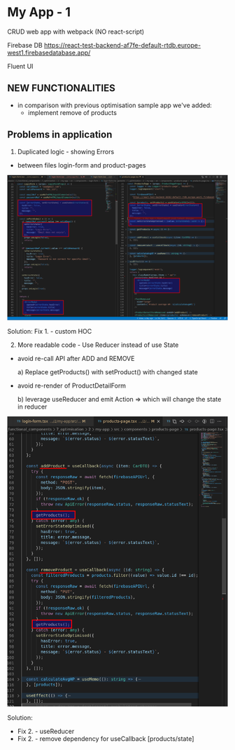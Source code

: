 # My App - 1

CRUD web app with webpack (NO react-script)

Firebase DB
https://react-test-backend-af7fe-default-rtdb.europe-west1.firebasedatabase.app/

Fluent UI

## NEW FUNCTIONALITIES

- in comparison with previous optimisation sample app we've added:
  - implement remove of products

## Problems in application

1. Duplicated logic - showing Errors

- between files login-form and product-pages

![duplicated-logic](/images/problem-8.png)

Solution: Fix 1. - custom HOC

2. More readable code - Use Reducer instead of use State

- avoid re-call API after ADD and REMOVE

  a) Replace getProducts() with setProduct() with changed state

- avoid re-render of ProductDetailForm

  b) leverage useReducer and emit Action => which will change the state in reducer

![avoid-api-recall](/images/problem-9.png)

Solution:

- Fix 2. - useReducer
- Fix 2. - remove dependency for useCallback [products/state]
